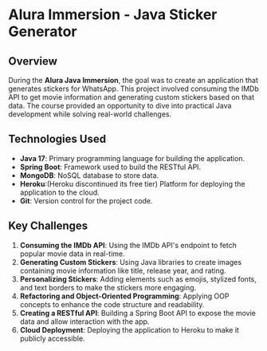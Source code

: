 
# Alura Immersion - Java Sticker Generator

## Overview
During the **Alura Java Immersion**, the goal was to create an application that generates stickers for WhatsApp. This project involved consuming the IMDb API to get movie information and generating custom stickers based on that data. The course provided an opportunity to dive into practical Java development while solving real-world challenges.

## Technologies Used
- **Java 17**: Primary programming language for building the application.
- **Spring Boot**: Framework used to build the RESTful API.
- **MongoDB**: NoSQL database to store data.
- **Heroku**:(Heroku discontinued its free tier) Platform for deploying the application to the cloud.
- **Git**: Version control for the project code.

## Key Challenges
1. **Consuming the IMDb API**: Using the IMDb API's endpoint to fetch popular movie data in real-time.
2. **Generating Custom Stickers**: Using Java libraries to create images containing movie information like title, release year, and rating.
3. **Personalizing Stickers**: Adding elements such as emojis, stylized fonts, and text borders to make the stickers more engaging.
4. **Refactoring and Object-Oriented Programming**: Applying OOP concepts to enhance the code structure and readability.
5. **Creating a RESTful API**: Building a Spring Boot API to expose the movie data and allow interaction with the app.
6. **Cloud Deployment**: Deploying the application to Heroku to make it publicly accessible.

